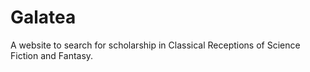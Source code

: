 # Galatea
A website to search for scholarship in Classical Receptions of Science Fiction and Fantasy.
